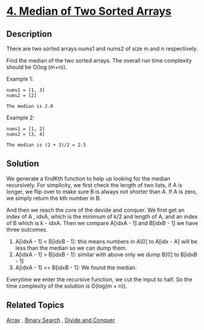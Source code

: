 # [4. Median of Two Sorted Arrays](https://leetcode.com/problems/median-of-two-sorted-arrays)

## Description

There are two sorted arrays nums1 and nums2 of size m and n respectively.

Find the median of the two sorted arrays. The overall run time complexity should be O(log (m+n)).

Example 1:

```
nums1 = [1, 3]
nums2 = [2]

The median is 2.0
```



Example 2:

```
nums1 = [1, 2]
nums2 = [3, 4]

The median is (2 + 3)/2 = 2.5
```



## Solution
We generate a findKth function to help up looking for the median recursively. For simplicity, we first check the length of two lists, if A is longer, we flip over to make sure B is always not shorter than A. If A is zero, we simply return the kth number in B. 

And then we reach the core of the devide and conquer. We first get an index of A , idxA, which is the minimum of k/2 and length of A, and an index of B which is k - idxA. Then we compare A[idxA - 1] and B[idxB - 1] we have three outcomes.

1. A[idxA - 1] < B[idxB - 1]: this means numbers in A[0] to A[idx - A] will be less than the median so we can dump them.
2. A[idxA - 1] > B[idxB - 1]: similar with above only we dump B[0] to B[idxB - 1]
3. A[idxA - 1] == B[idxB - 1]: We found the median.

Everytime we enter the recursive function, we cut the input to half. So the time complexity of the solution is O(log(m + n)).

## Related Topics

[Array](https://leetcode.com/tag/array/) , [Binary Search](https://leetcode.com/tag/binary-search/) , [Divide and Conquer](https://leetcode.com/tag/divide-and-conquer/) 